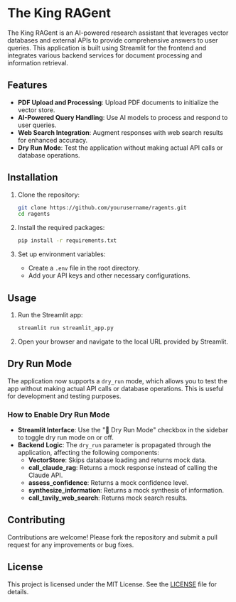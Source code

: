 # The King RAGent

The King RAGent is an AI-powered research assistant that leverages vector databases and external APIs to provide comprehensive answers to user queries. This application is built using Streamlit for the frontend and integrates various backend services for document processing and information retrieval.

## Features

- **PDF Upload and Processing**: Upload PDF documents to initialize the vector store.
- **AI-Powered Query Handling**: Use AI models to process and respond to user queries.
- **Web Search Integration**: Augment responses with web search results for enhanced accuracy.
- **Dry Run Mode**: Test the application without making actual API calls or database operations.

## Installation

1. Clone the repository:
   ```bash
   git clone https://github.com/yourusername/ragents.git
   cd ragents
   ```

2. Install the required packages:
   ```bash
   pip install -r requirements.txt
   ```

3. Set up environment variables:
   - Create a `.env` file in the root directory.
   - Add your API keys and other necessary configurations.

## Usage

1. Run the Streamlit app:
   ```bash
   streamlit run streamlit_app.py
   ```

2. Open your browser and navigate to the local URL provided by Streamlit.

## Dry Run Mode

The application now supports a `dry_run` mode, which allows you to test the app without making actual API calls or database operations. This is useful for development and testing purposes.

### How to Enable Dry Run Mode

- **Streamlit Interface**: Use the "🔧 Dry Run Mode" checkbox in the sidebar to toggle dry run mode on or off.
- **Backend Logic**: The `dry_run` parameter is propagated through the application, affecting the following components:
  - **VectorStore**: Skips database loading and returns mock data.
  - **call_claude_rag**: Returns a mock response instead of calling the Claude API.
  - **assess_confidence**: Returns a mock confidence level.
  - **synthesize_information**: Returns a mock synthesis of information.
  - **call_tavily_web_search**: Returns mock search results.

## Contributing

Contributions are welcome! Please fork the repository and submit a pull request for any improvements or bug fixes.

## License

This project is licensed under the MIT License. See the [LICENSE](LICENSE) file for details.